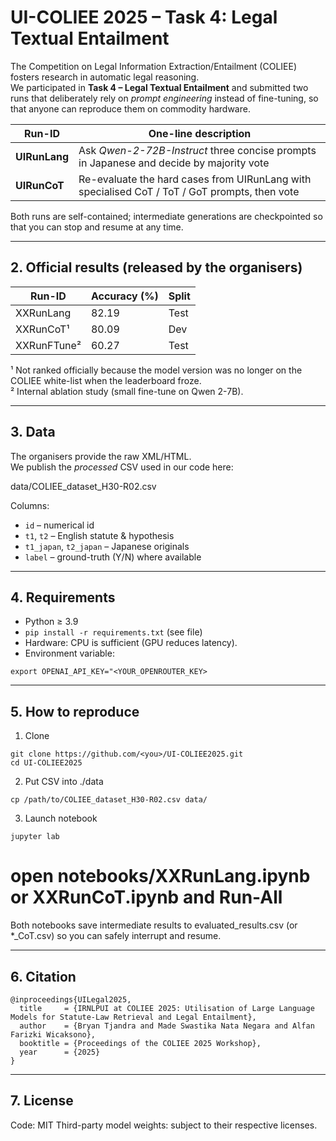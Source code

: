 # UI-COLIEE 2025 – Task 4: Legal Textual Entailment  

The Competition on Legal Information Extraction/Entailment (COLIEE) fosters
research in automatic legal reasoning.  
We participated in **Task 4 – Legal Textual Entailment** and submitted two runs
that deliberately rely on *prompt engineering* instead of fine-tuning,
so that anyone can reproduce them on commodity hardware.

| Run-ID        | One-line description                          |
| --------------| --------------------------------------------- |
| **UIRunLang** | Ask *Qwen-2-72B-Instruct* three concise prompts in Japanese and decide by majority vote |
| **UIRunCoT**  | Re-evaluate the hard cases from UIRunLang with specialised CoT / ToT / GoT prompts, then vote |

Both runs are self-contained; intermediate generations are checkpointed so
that you can stop and resume at any time.

---

## 2. Official results (released by the organisers)

| Run-ID      | Accuracy (%) | Split  |
| ----------- | ------------ | ------ |
| XXRunLang   | 82.19        | Test   |
| XXRunCoT¹   | 80.09        | Dev    |
| XXRunFTune² | 60.27        | Test   |

¹ Not ranked officially because the model version was no longer on the COLIEE white-list when the leaderboard froze.  
² Internal ablation study (small fine-tune on Qwen 2-7B).

---

## 3. Data

The organisers provide the raw XML/HTML.  
We publish the *processed* CSV used in our code here:  

data/COLIEE_dataset_H30-R02.csv

Columns:

* `id`                 – numerical id  
* `t1`, `t2`           – English statute & hypothesis  
* `t1_japan`, `t2_japan` – Japanese originals  
* `label`              – ground-truth (Y/N) where available  

---

## 4. Requirements

* Python ≥ 3.9  
* `pip install -r requirements.txt` (see file)  
* Hardware: CPU is sufficient (GPU reduces latency).  
* Environment variable:  

```
export OPENAI_API_KEY="<YOUR_OPENROUTER_KEY>
```


---

## 5. How to reproduce

1. Clone
```
git clone https://github.com/<you>/UI-COLIEE2025.git
cd UI-COLIEE2025
```

2. Put CSV into ./data
```
cp /path/to/COLIEE_dataset_H30-R02.csv data/
```

3. Launch notebook
```
jupyter lab
```

# open notebooks/XXRunLang.ipynb or XXRunCoT.ipynb and Run-All
Both notebooks save intermediate results to evaluated_results.csv
(or *_CoT.csv) so you can safely interrupt and resume.

---

## 6. Citation
```
@inproceedings{UILegal2025,
  title     = {IRNLPUI at COLIEE 2025: Utilisation of Large Language Models for Statute-Law Retrieval and Legal Entailment},
  author    = {Bryan Tjandra and Made Swastika Nata Negara and Alfan Farizki Wicaksono},
  booktitle = {Proceedings of the COLIEE 2025 Workshop},
  year      = {2025}
}
```

---

## 7. License
Code: MIT
Third-party model weights: subject to their respective licenses.
